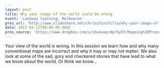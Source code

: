 ```yaml
---
layout: post
title: Why your image of the world could be wrong
event: 'Laneway learning, Melbourne'
pres_url: 'http://www.slideshare.net/chrischinchilla/why-your-image-of-the-world-could-be-wrong'
date: 2013-03-12T00:00:00.000Z
pres_source: 'https://www.dropbox.com/s/s6aiwxpc4pr5y5f/Mapping%20Presentation.pptx?dl=0'
---
```


Your view of the world is wrong. In this session we learn how and why many conventional maps are incorrect and why it may or may not matter. We also look at some of the sad, gory and checkered stories that have lead to what we know about the world. Or think we know...
